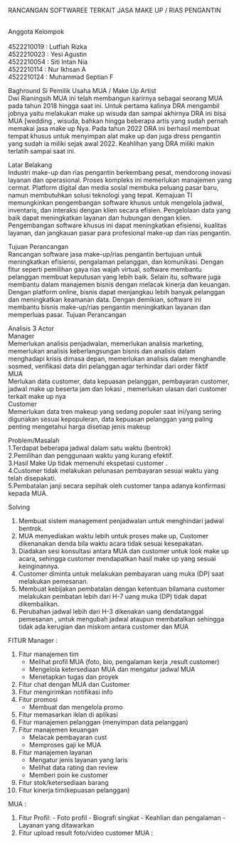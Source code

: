 RANCANGAN SOFTWAREE TERKAIT JASA MAKE UP / RIAS PENGANTIN 

<br> Anggota Kelompok <br>
 <br> 4522210019 : Lutfiah Rizka <br>
 4522210023 : Yesi Agustin <br>
 4522210054 : Siti Intan Nia <br>
 4522210114 : Nur Ikhsan A <br>
 4522210124 : Muhammad Septian F <br>

Baghround Si Pemilik Usaha MUA / Make Up Artist  <br>
Dwi Rianingsih MUA ini telah membangun karirnya sebagai seorang MUA pada tahun 2018 hingga saat ini. Untuk pertama kalinya DRA mengambil jobnya yaitu melakukan make up wisuda dan sampai akhirnya DRA ini bisa MUA [wedding , wisuda, bahkan hingga beberapa artis yang sudah pernah memakai jasa make up Nya. Pada tahun 2022 DRA ini berhasil membuat tempat khusus untuk menyimpan alat make up dan juga dress pengantin yang sudah ia miliki sejak awal 2022. Keahlihan yang DRA miliki makin terlatih sampai saat ini. <br>

Latar Belakang <br>
Industri make-up dan rias pengantin berkembang pesat, mendorong inovasi layanan dan operasional. Proses kompleks ini memerlukan manajemen yang cermat. Platform digital dan media sosial membuka peluang pasar baru, namun membutuhkan solusi teknologi yang tepat. Kemajuan TI memungkinkan pengembangan software khusus untuk mengelola jadwal, inventaris, dan interaksi dengan klien secara efisien. Pengelolaan data yang baik dapat meningkatkan layanan dan hubungan dengan klien. Pengembangan software khusus ini dapat meningkatkan efisiensi, kualitas layanan, dan jangkauan pasar para profesional make-up dan rias pengantin. <br>

Tujuan Perancangan <br>
Rancangan software jasa make-up/rias pengantin bertujuan untuk meningkatkan efisiensi, pengalaman pelanggan, dan komunikasi. Dengan fitur seperti pemilihan gaya rias wajah virtual, software membantu pelanggan membuat keputusan yang lebih baik. Selain itu, software juga membantu dalam manajemen bisnis dengan melacak kinerja dan keuangan. Dengan platform online, bisnis dapat menjangkau lebih banyak pelanggan dan meningkatkan keamanan data. Dengan demikian, software ini membantu bisnis make-up/rias pengantin meningkatkan layanan dan memperluas pasar.
Tujuan Perancangan <br>

Analisis 3 Actor <br>
Manager <br>
Memerlukan analisis penjadwalan, memerlukan analisis marketing, memerlukan analisis keberlangsungan bisnis dan analisis dalam menghadapi krisis dimasa depan, memerlukan analisis dalam menghandle sosmed, verifikasi data diri pelanggan agar terhindar dari order fiktif <br>
MUA<br>
Merlukan data customer, data kepuasan pelanggan, pembayaran customer, jadwal make up beserta jam dan lokasi , memerlukan ulasan dari customer terkait make up nya <br>
Customer<br>
Memerlukan data tren makeup yang sedang populer saat ini/yang sering digunakan sesuai kepopuleran, data kepuasan pelanggan yang paling penting mengetahui harga disetiap jenis makeup <br>

Problem/Masalah <br>
1.Terdapat beberapa jadwal dalam satu waktu (bentrok) <br>
⁠2.Pemilihan dan penggunaan waktu yang kurang efektif. <br>
3.Hasil Make Up tidak memenuhi ekspetasi customer . <br>
4.Customer tidak melakukan pelunasan pembayaran sesuai waktu yang telah disepakati. <br>
5.Pembatalan janji secara sepihak oleh customer tanpa adanya konfirmasi kepada MUA. <br>

Solving <br>
1.  Membuat sistem management penjadwalan untuk menghindari jadwal bentrok. <br>
2. MUA menyediakan waktu lebih untuk proses make up, Customer dikenanakan
    denda bila waktu acara tidak sesuai kesepakatan.<br>
3. ⁠Diadakan sesi konsultasi antara MUA dan customer untuk look make up acara,
    sehingga customer mendapatkan hasil make up yang sesuai keinginannya.<br>
4. Customer diminta untuk melakukan pembayaran uang muka (DP) saat melakukan 
    pemesanan.<br>
5. ⁠Membuat kebijakan pembatalan dengan ketentuan bilamana customer melakukan
    pembatan lebih dari H-7 uang muka (DP) tidak dapat dikembalikan.<br>
6. Perubahan jadwal lebih dari H-3 dikenakan uang dendatanggal pemesanan , untuk mengubah jadwal ataupun membatalkan 
    sehingga tidak ada kerugian dan miskom antara customer dan MUA<br>

 FITUR 
 Manager :
1. Fitur manajemen tim
   - Melihat profil MUA (foto, bio, pengalaman kerja ,result customer)
   - Mengelola ketersediaan MUA dan mengatur jadwal MUA
   - Menetapkan tugas dan proyek
2. Fitur chat dengan MUA dan Customer
3. Fitur mengirimkan notifikasi info 
4. Fitur promosi
   - Membuat dan mengelola promo
5. Fitur memasarkan iklan di aplikasi
6. Fitur manajemen pelanggan (menyimpan data pelanggan)
7. Fitur manajemen keuangan
   - Melacak pembayaran cust
   - Memproses gaji ke MUA
8. Fitur manajemen layanan 
   - Mengatur jenis layanan yang laris
   - Melihat data rating dan review
   - Memberi poin ke customer
9. Fitur stok/ketersediaan barang
10. Fitur kinerja tim(kepuasan pelanggan)

MUA :
1. Fitur Profil:
       - Foto profil
       - Biografi singkat
       - Keahlian dan pengalaman
       - Layanan yang ditawarkan
2. Fitur upload result foto/video customer
 MUA :
